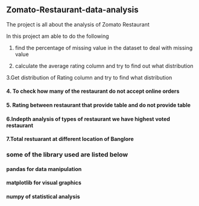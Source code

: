 ## Zomato-Restaurant-data-analysis
 The project is all about the analysis of Zomato Restaurant 

 In this project am able to do the following

 1. find the percentage of missing value in the dataset to deal with missing value

2. calculate the average rating column and try to find out what distribution 

3.Get distribution of Rating column and try to find what distribution 

#### 4. To check how many of the restaurant do not accept online orders

#### 5. Rating between restaurant that provide table and do not provide table 

#### 6.Indepth analysis of types of restaurant we have highest voted restaurant

#### 7.Total restuarant at different location of Banglore
 ### some of the library used are listed below
 #### pandas for data manipulation
 #### matplotlib for visual graphics
 #### numpy of statistical analysis
